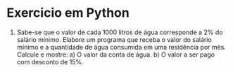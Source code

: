 # Exercicio em Python 

1) Sabe-se que o valor de cada 1000 litros de água corresponde a 2% do salário mínimo. Elabore
um programa que receba o valor do salário mínimo e a quantidade de água consumida em uma
residência por mês. Calcule e mostre:
    a) O valor da conta de água.
    b) O valor a ser pago com desconto de 15%.